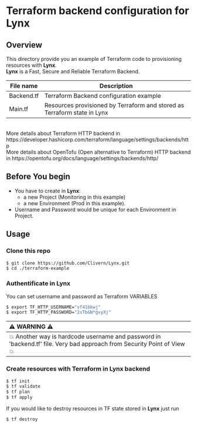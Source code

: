 # Terraform backend configuration for Lynx
## Overview
This directory provide you an example of Terraform code to provisioning resources with **Lynx**. <br/>**Lynx** is a Fast, Secure and Reliable Terraform Backend.

| File name | Description                        |
|-----------|------------------------------------|
| Backend.tf | Terraform Backend configuration example |
| Main.tf | Resources provisioned by Terraform and stored as Terraform state in Lynx |

<br/>
More details about Terraform HTTP backend in https://developer.hashicorp.com/terraform/language/settings/backends/http<br/>
More details about OpenTofu (Open alternative to Terraform) HTTP backend in https://opentofu.org/docs/language/settings/backends/http/

## Before You begin
* You have to create in **Lynx**:
    * a new Project (Monitoring in this example)
    * a new Environment (Prod in this example).
* Username and Password would be unique for each Environment in Project.


## Usage

### Clone this repo

```zsh
$ git clone https://github.com/Clivern/Lynx.git
$ cd ./terraform-example
```
### Authentificate in **Lynx** 
You can set username and password as Terraform VARIABLES
```zsh
$ export TF_HTTP_USERNAME="vf41bkwj"
$ export TF_HTTP_PASSWORD="2sTb&N*gvyXj"
```
| :warning: WARNING :warning: |
|:----------------------------|
| :boom: Another way is hardcode username and password in 'backend.tf' file. Very bad approach from Security Point of View :boom: |

### Create resources with Terraform in **Lynx** backend
```zsh
$ tf init
$ tf validate
$ tf plan
$ tf apply
```
If you would like to destroy resources in TF state stored in **Lynx** just run
```zsh
$ tf destroy
```

